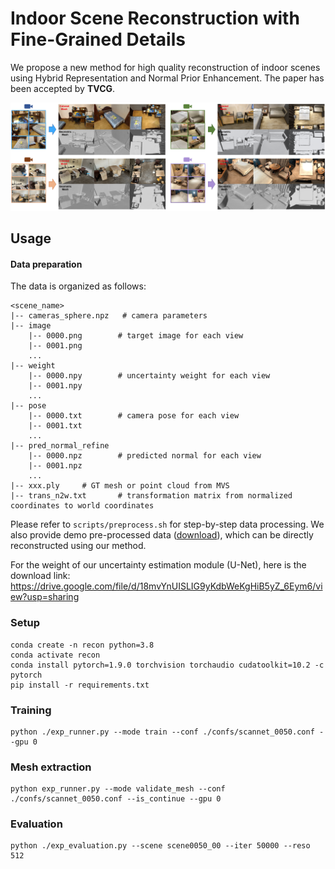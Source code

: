 # Indoor Scene Reconstruction with Fine-Grained Details
We propose a new method for high quality reconstruction of indoor scenes using Hybrid Representation and Normal Prior Enhancement. The paper has been accepted by **TVCG**.

<img src="assets/teaser.png">

## Usage

#### Data preparation
The data is organized as follows:
```
<scene_name>
|-- cameras_sphere.npz   # camera parameters
|-- image
    |-- 0000.png        # target image for each view
    |-- 0001.png
    ...
|-- weight
    |-- 0000.npy        # uncertainty weight for each view
    |-- 0001.npy
    ...
|-- pose
    |-- 0000.txt        # camera pose for each view
    |-- 0001.txt
    ...
|-- pred_normal_refine
    |-- 0000.npz        # predicted normal for each view
    |-- 0001.npz
    ...
|-- xxx.ply		# GT mesh or point cloud from MVS
|-- trans_n2w.txt       # transformation matrix from normalized coordinates to world coordinates
```
Please refer to `scripts/preprocess.sh` for step-by-step data processing. We also provide demo pre-processed data ([download](https://pan.baidu.com/s/1UBCoxkOSBmt_LLVYbeSq4A?pwd=r2rx)), which can be directly reconstructed using our method.

For the weight of our uncertainty estimation module (U-Net), here is the download link: https://drive.google.com/file/d/18mvYnUISLIG9yKdbWeKgHiB5yZ_6Eym6/view?usp=sharing

### Setup
```
conda create -n recon python=3.8
conda activate recon
conda install pytorch=1.9.0 torchvision torchaudio cudatoolkit=10.2 -c pytorch
pip install -r requirements.txt
```

### Training
```
python ./exp_runner.py --mode train --conf ./confs/scannet_0050.conf --gpu 0
```

### Mesh extraction
```
python exp_runner.py --mode validate_mesh --conf ./confs/scannet_0050.conf --is_continue --gpu 0
```

### Evaluation
```
python ./exp_evaluation.py --scene scene0050_00 --iter 50000 --reso 512
```
